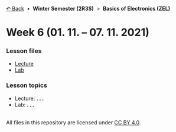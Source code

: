 [&#8630; Back](../) &nbsp;&#8226;&nbsp; **Winter Semester (2R3S)** &nbsp;>&nbsp; **Basics of Electronics (ZEL)**


# Week 6 (01. 11. – 07. 11. 2021)


### Lesson files

- [Lecture](./01_Lecture)
- [Lab](./02_Lab)


### Lesson topics

- Lecture: **. . .**
- Lab: **. . .**


<br/>All files in this repository are licensed under [CC BY 4.0](http://creativecommons.org/licenses/by/4.0/).
